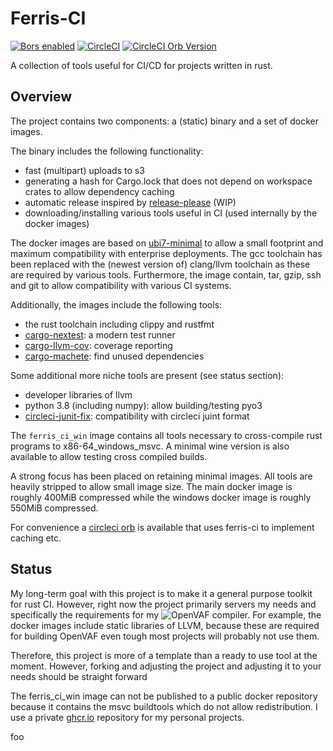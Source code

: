 # Ferris-CI

[![Bors enabled](https://bors.tech/images/badge_small.svg)](https://app.bors.tech/repositories/47632)
[![CircleCI](https://dl.circleci.com/status-badge/img/gh/pascalkuthe/ferris-ci/tree/staging.svg?style=svg)](https://dl.circleci.com/status-badge/redirect/gh/pascalkuthe/ferris-ci/tree/staging)
[![CircleCI Orb Version](https://badges.circleci.com/orbs/pascalkuthe/ferris-ci.svg)](https://circleci.com/orbs/registry/orb/pascalkuthe/ferris-ci) 

A collection of tools useful for CI/CD for projects written in rust.

## Overview 

The project contains two components: a (static) binary and a set of docker images.

The binary includes the following functionality:

* fast (multipart) uploads to s3
* generating a hash for Cargo.lock that does not depend on workspace crates to allow dependency caching
* automatic release inspired by [release-please](https://github.com/googleapis/release-please) (WIP)
* downloading/installing various tools useful in CI (used internally by the docker images)

The docker images are based on [ubi7-minimal](https://catalog.redhat.com/software/containers/ubi7/ubi-minimal/) to allow a small footprint and maximum compatibility with enterprise deployments.
The gcc toolchain has been replaced with the (newest version of) clang/llvm toolchain as these are required by various tools.
Furthermore, the image contain, tar, gzip, ssh and git to allow compatibility with various CI systems.

Additionally, the images include the following tools:

* the rust toolchain including clippy and rustfmt
* [cargo-nextest](https://nexte.st/): a modern test runner
* [cargo-llvm-cov](https://github.com/taiki-e/cargo-llvm-cov): coverage reporting
* [cargo-machete](https://github.com/bnjbvr/cargo-machete): find unused dependencies

Some additional more niche tools are present (see status section):

* developer libraries of llvm
* python 3.8 (including numpy): allow building/testing pyo3
* [circleci-junit-fix](https://github.com/conradludgate/circleci-junit-fix): compatibility with circleci juint format

The `ferris_ci_win` image contains all tools necessary to cross-compile rust programs to x86-64_windows_msvc.
A minimal wine version is also available to allow testing cross compiled builds.

A strong focus has been placed on retaining minimal images. All tools are heavily stripped to allow small image size.
The main docker image is roughly 400MiB compressed while the windows docker image is roughly 550MiB compressed.

For convenience a [circleci orb](https://circleci.com/orbs/registry/orb/pascalkuthe/ferris-ci) is available that uses ferris-ci to implement caching etc.

## Status

My long-term goal with this project is to make it a general purpose toolkit for rust CI.
However, right now the project primarily servers my needs and specifically the requirements for my ![OpenVAF](https://github.com/pascalkuthe/OpenVAF) compiler.
For example, the docker images include static libraries of LLVM, because these are required for building OpenVAF even tough most projects will probably not use them.

Therefore, this project is more of a template than a ready to use tool at the moment.
However, forking and adjusting the project and adjusting it to your needs should be straight forward

The ferris_ci_win image can not be published to a public docker repository because it contains the msvc buildtools which do not allow redistribution. 
I use a private [ghcr.io](ghcr.io) repository for my personal projects.

foo
